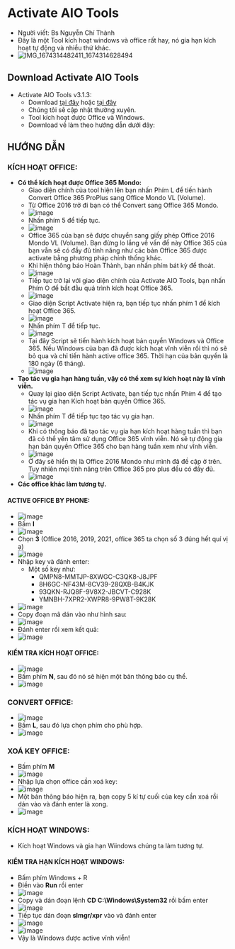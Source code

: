 # Activate AIO Tools #

- Người viết: Bs Nguyễn Chí Thành
- Đây là một Tool kích hoạt windows và office rất hay, nó gia hạn kích hoạt tự động và nhiều thứ khác.
- ![IMG_1674314482411_1674314628494](https://user-images.githubusercontent.com/82578024/231743414-b21c5a56-bd56-4cae-912e-244a9afd470f.jpg)

## Download Activate AIO Tools ##
  - Activate AIO Tools v3.1.3:
    - Download [tại đây](https://raw.githubusercontent.com/BsNgChiThanh/ActivateAIOTools/IMP/Activate%20AIO%20Tools%20v3.1.3.rar) hoặc [tại đây](https://3w7ng6-my.sharepoint.com/:u:/g/personal/driver_3w7ng6_onmicrosoft_com/EXTF17H3fVJPpAETWJmqatwBJcyRvJ0q1umB4yT912oLkA?e=mdxEcd)
    - Chúng tôi sẽ cập nhật thường xuyên.
    - Tool kích hoạt được Office và Windows.
    - Download về làm theo hướng dẫn dưới đây:

## HƯỚNG DẪN ##
### KÍCH HOẠT OFFICE: ###
- **Có thể kích hoạt được Office 365 Mondo:**
  - Giao diện chính của tool hiện lên bạn nhấn Phím L để tiến hành Convert Office 365 ProPlus sang Office Mondo VL (Volume).
  - Từ Office 2016 trở đi bạn có thể Convert sang Office 365 Mondo.
  - ![image](https://github.com/BsNgChiThanh/Kich-hoat-Office/assets/82578024/e1700fb5-ccf9-4c15-8161-6186161b565a)
  - Nhấn phím 5 để tiếp tục.
  - ![image](https://github.com/BsNgChiThanh/Kich-hoat-Office/assets/82578024/d33c7f27-b935-4c6a-8c94-983c4f1466f5)
  - Office 365 của bạn sẽ được chuyển sang giấy phép Office 2016 Mondo VL (Volume). Bạn đừng lo lắng về vấn đề này Office 365 của bạn vẫn sẽ có đầy đủ tính năng như các bản Office 365 được activate bằng phương pháp chính thống khác. 
  - Khi hiện thông báo Hoàn Thành, bạn nhấn phím bát kỳ để thoát.
  - ![image](https://github.com/BsNgChiThanh/Kich-hoat-Office/assets/82578024/99883b13-352d-4db8-8281-20e4ded1a23e)
  - Tiếp tục trở lại với giao diện chính của Activate AIO Tools, bạn nhấn Phím O để bắt đằu quá trình kích hoạt Office 365.
  - ![image](https://github.com/BsNgChiThanh/Kich-hoat-Office/assets/82578024/5cf01442-00ab-4380-a702-0021e5c35241)
  - Giao diện Script Activate hiện ra, bạn tiếp tục nhấn phím 1 để kích hoạt Office 365.
  - ![image](https://github.com/BsNgChiThanh/Kich-hoat-Office/assets/82578024/8fadf787-0c16-4928-94d9-a5a39727b9c3)
  - Nhấn phím T để tiếp tục.
  - ![image](https://github.com/BsNgChiThanh/Kich-hoat-Office/assets/82578024/bbcc6de9-71d6-4acc-93bd-08585064bdc7)
  - Tại đây Script sẽ tiến hành kích hoạt bản quyền Windows và Office 365. Nếu Windows của bạn đã được kích hoạt vĩnh viễn rồi thì nó sẽ bỏ qua và chỉ tiến hành active office 365. Thời hạn của bản quyền là 180 ngày (6 tháng).
  - ![image](https://github.com/BsNgChiThanh/Kich-hoat-Office/assets/82578024/49e47e7c-7c0f-44f5-8063-923a7398ce5c)
- **Tạo tác vụ gia hạn hàng tuần, vậy có thể xem sự kích hoạt này là vĩnh viễn.**
  - Quay lại giao diện Script Activate, bạn tiếp tục nhấn Phím 4 để tạo tác vụ gia hạn Kích hoạt bản quyền Office 365.
  - ![image](https://github.com/BsNgChiThanh/Kich-hoat-Office/assets/82578024/7f919a1a-c9a4-4c54-aa73-a2f69d5b169d)
  - Nhấn phím T để tiếp tục tạo tác vụ gia hạn.
  - ![image](https://github.com/BsNgChiThanh/Kich-hoat-Office/assets/82578024/84105fc2-6a18-4c8b-931d-f2e7af972b59)
  - Khi có thông báo đã tạo tác vụ gia hạn kích hoạt hàng tuần thì bạn đã có thể yên tâm sử dụng Office 365 vĩnh viễn. Nó sẽ tự động gia hạn bản quyền Office 365 cho bạn hàng tuần xem như vĩnh viễn.
  - ![image](https://github.com/BsNgChiThanh/Kich-hoat-Office/assets/82578024/3c422424-97bc-4d73-9cdf-8b1bc78d76cd)
  - Ở đây sẽ hiển thị là Office 2016 Mondo như mình đã đề cập ở trên. Tuy nhiên mọi tính năng trên Office 365 pro plus đều có đầy đủ.
  - ![image](https://github.com/BsNgChiThanh/Kich-hoat-Office/assets/82578024/beee6bc1-812c-472f-83f3-94a3cf85bd6c)
- **Các office khác làm tương tự.**
#### ACTIVE OFFICE BY PHONE: ####
- ![image](https://github.com/BsNgChiThanh/ActivateAIOTools/assets/82578024/83b018c0-bcef-4e90-ba5b-02eb1e8fe0a4)
- Bấm **I**
- ![image](https://github.com/BsNgChiThanh/ActivateAIOTools/assets/82578024/6170852b-15a2-49db-b2fb-250a2dcd6fff)
- Chọn **3** (Office 2016, 2019, 2021, office 365 ta chọn số 3 đúng hết quí vị ạ)
- ![image](https://github.com/BsNgChiThanh/ActivateAIOTools/assets/82578024/e969d198-ca17-4750-90e0-58da82ca3a1d)
- Nhập key và đánh enter:
  - Một số key như:
    - QMPN8-MMTJP-8XWGC-C3QK8-J8JPF
    - 8H6GC-NF43M-8CV39-28QXB-B4KJK
    - 93QKN-RJQ8F-9V8X2-JBCVT-C928K
    - YMNBH-7XPR2-XWPR8-9PW8T-9K28K
- ![image](https://github.com/BsNgChiThanh/ActivateAIOTools/assets/82578024/26d2dd3b-97c5-4f7b-b482-eb28a229d52d)
- Copy đoạn mã dán vào như hình sau:
- ![image](https://github.com/BsNgChiThanh/ActivateAIOTools/assets/82578024/ebd21143-9c95-4d9d-93e7-cba59b5d062a)
- Đánh enter rồi xem kết quả:
- ![image](https://github.com/BsNgChiThanh/ActivateAIOTools/assets/82578024/2c4b80b0-12ff-4e95-aec4-95a22346782e)

#### KIỂM TRA KÍCH HOẠT OFFICE: ####
- ![image](https://github.com/BsNgChiThanh/ActivateAIOTools/assets/82578024/be78b8db-2cc5-4124-8042-44d62682be2d)
- Bấm phím **N**, sau đó nó sẽ hiện một bản thông báo cụ thể.
- ![image](https://github.com/BsNgChiThanh/ActivateAIOTools/assets/82578024/25b497d3-0966-4664-8d43-d45b738133cc)

### CONVERT OFFICE: ###
- ![image](https://github.com/BsNgChiThanh/ActivateAIOTools/assets/82578024/b75bc19a-8e10-44df-a594-bae26f82c552)
- Bấm **L**, sau đó lựa chọn phím cho phù hợp.
- ![image](https://github.com/BsNgChiThanh/ActivateAIOTools/assets/82578024/d14c6843-1499-4034-9486-b64111e695c1)

### XOÁ KEY OFFICE: ###
- Bấm phím **M**
- ![image](https://github.com/BsNgChiThanh/ActivateAIOTools/assets/82578024/5938d99a-dbe2-4972-af9d-f5a0473e9c7b)
- Nhập lựa chọn office cần xoá key:
- ![image](https://github.com/BsNgChiThanh/ActivateAIOTools/assets/82578024/30ab3511-f5dd-4525-825f-0c9a76d94a08)
- Một bản thông báo hiện ra, bạn copy 5 kí tự cuối của key cần xoá rồi dán vào và đánh enter là xong.
- ![image](https://github.com/BsNgChiThanh/ActivateAIOTools/assets/82578024/692ad2f2-389b-4f90-9268-bdd3478a7c39)

### KÍCH HOẠT WINDOWS: ###
- Kích hoạt Windows và gia hạn Wiindows chúng ta làm tương tự.

#### KIỂM TRA HẠN KÍCH HOẠT WINDOWS: ####
- Bấm phím Windows + R
- Điền vào **Run** rồi enter
- ![image](https://github.com/BsNgChiThanh/MAS-TOOL/assets/82578024/aeb429cb-dae5-43e6-8847-1f7c024f1d0f)
- Copy và dán đoạn lệnh **CD C:\Windows\System32** rồi bấm enter
- ![image](https://github.com/BsNgChiThanh/MAS-TOOL/assets/82578024/a412a204-25da-4d30-935c-18ab993c46d4) 
- Tiếp tục dán đoạn **slmgr/xpr** vào và đánh enter
- ![image](https://github.com/BsNgChiThanh/MAS-TOOL/assets/82578024/a59b03ce-be83-4c35-9f68-038dbfa33afa)
- ![image](https://github.com/BsNgChiThanh/MAS-TOOL/assets/82578024/8b846979-a8fc-41b9-84ae-6cac900e75e9)
- Vậy là Windows được active vĩnh viễn!
